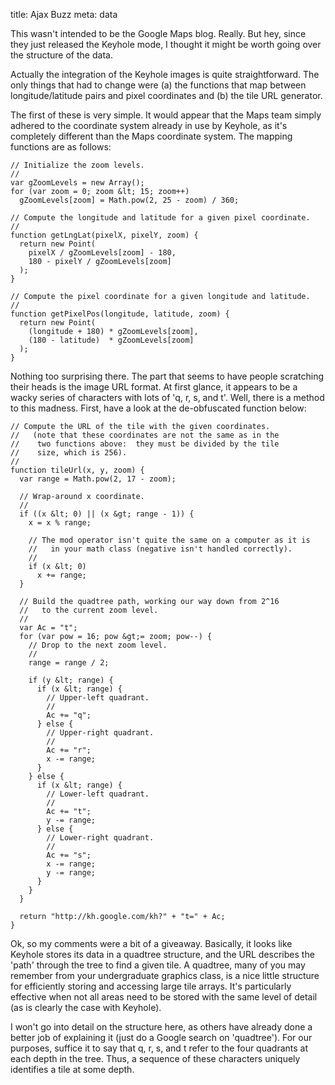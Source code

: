 title: Ajax Buzz
meta: data

This wasn't intended to be the Google Maps blog. Really. But hey, since they
just released the Keyhole mode, I thought it might be worth going over the
structure of the data.

Actually the integration of the Keyhole images is quite straightforward. The
only things that had to change were (a) the functions that map between
longitude/latitude pairs and pixel coordinates and (b) the tile URL generator.

The first of these is very simple. It would appear that the Maps team simply
adhered to the coordinate system already in use by Keyhole, as it's completely
different than the Maps coordinate system. The mapping functions are as
follows:

    // Initialize the zoom levels.
    //
    var gZoomLevels = new Array();
    for (var zoom = 0; zoom &lt; 15; zoom++)
      gZoomLevels[zoom] = Math.pow(2, 25 - zoom) / 360;

    // Compute the longitude and latitude for a given pixel coordinate.
    //
    function getLngLat(pixelX, pixelY, zoom) {
      return new Point(
        pixelX / gZoomLevels[zoom] - 180,
        180 - pixelY / gZoomLevels[zoom]
      );
    }

    // Compute the pixel coordinate for a given longitude and latitude.
    //
    function getPixelPos(longitude, latitude, zoom) {
      return new Point(
        (longitude + 180) * gZoomLevels[zoom],
        (180 - latitude)  * gZoomLevels[zoom]
      );
    }

Nothing too surprising there. The part that seems to have people scratching
their heads is the image URL format. At first glance, it appears to be a wacky
series of characters with lots of 'q, r, s, and t'. Well, there is a method to
this madness. First, have a look at the de-obfuscated function below:

    // Compute the URL of the tile with the given coordinates.
    //   (note that these coordinates are not the same as in the
    //    two functions above:  they must be divided by the tile
    //    size, which is 256).
    //
    function tileUrl(x, y, zoom) {
      var range = Math.pow(2, 17 - zoom);

      // Wrap-around x coordinate.
      //
      if ((x &lt; 0) || (x &gt; range - 1)) {
        x = x % range;

        // The mod operator isn't quite the same on a computer as it is
        //   in your math class (negative isn't handled correctly).
        //
        if (x &lt; 0)
          x += range;
      }

      // Build the quadtree path, working our way down from 2^16
      //   to the current zoom level.
      //
      var Ac = "t";
      for (var pow = 16; pow &gt;= zoom; pow--) {
        // Drop to the next zoom level.
        //
        range = range / 2;

        if (y &lt; range) {
          if (x &lt; range) {
            // Upper-left quadrant.
            //
            Ac += "q";
          } else {
            // Upper-right quadrant.
            //
            Ac += "r";
            x -= range;
          }
        } else {
          if (x &lt; range) {
            // Lower-left quadrant.
            //
            Ac += "t";
            y -= range;
          } else {
            // Lower-right quadrant.
            //
            Ac += "s";
            x -= range;
            y -= range;
          }
        }
      }

      return "http://kh.google.com/kh?" + "t=" + Ac;
    }

Ok, so my comments were a bit of a giveaway. Basically, it looks like Keyhole
stores its data in a quadtree structure, and the URL describes the 'path'
through the tree to find a given tile. A quadtree, many of you may remember
from your undergraduate graphics class, is a nice little structure for
efficiently storing and accessing large tile arrays. It's particularly
effective when not all areas need to be stored with the same level of detail
(as is clearly the case with Keyhole).

I won't go into detail on the structure here, as others have already done a
better job of explaining it (just do a Google search on 'quadtree'). For our
purposes, suffice it to say that q, r, s, and t refer to the four quadrants at
each depth in the tree.  Thus, a sequence of these characters uniquely
identifies a tile at some depth.

